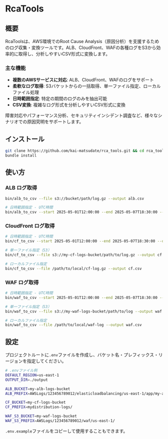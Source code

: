 # RcaTools

## 概要

RcaToolsは、AWS環境でのRoot Cause Analysis（原因分析）を支援するためのログ収集・変換ツールです。ALB、CloudFront、WAFの各種ログをS3から効率的に取得し、分析しやすいCSV形式に変換します。

### 主な機能

- **複数のAWSサービスに対応**: ALB、CloudFront、WAFのログをサポート
- **柔軟なログ取得**: S3バケットからの一括取得、単一ファイル指定、ローカルファイル処理
- **日時範囲指定**: 特定の期間のログのみを抽出可能
- **CSV変換**: 複雑なログ形式を分析しやすいCSV形式に変換

障害対応やパフォーマンス分析、セキュリティインシデント調査など、様々なシナリオでの原因究明をサポートします。

## インストール

```bash
git clone https://github.com/kai-matsudate/rca_tools.git && cd rca_tools
bundle install
```

## 使い方

### ALB ログ取得

```bash
bin/alb_to_csv --file s3://bucket/path/log.gz --output alb.csv

# 日時範囲指定 - UTC時間
bin/alb_to_csv --start 2025-05-01T12:00:00 --end 2025-05-07T18:30:00 --output alb.csv
```

### CloudFront ログ取得

```bash
# 日時範囲指定 - UTC時間
bin/cf_to_csv --start 2025-05-01T12:00:00 --end 2025-05-07T18:30:00 --output cf.csv

# 単一ファイル指定（S3）
bin/cf_to_csv --file s3://my-cf-logs-bucket/path/to/log.gz --output cf.csv

# ローカルファイル指定
bin/cf_to_csv --file /path/to/local/cf-log.gz --output cf.csv
```

### WAF ログ取得

```bash
# 日時範囲指定 - UTC時間
bin/waf_to_csv --start 2025-05-01T12:00:00 --end 2025-05-07T18:30:00 --output waf.csv

# 単一ファイル指定（S3）
bin/waf_to_csv --file s3://my-waf-logs-bucket/path/to/log --output waf.csv

# ローカルファイル指定
bin/waf_to_csv --file /path/to/local/waf-log --output waf.csv
```

## 設定

プロジェクトルートに`.env`ファイルを作成し、バケット名・プレフィックス・リージョンを指定してください。

```bash
# .envファイル例
DEFAULT_REGION=us-east-1
OUTPUT_DIR=./output

ALB_BUCKET=my-alb-logs-bucket
ALB_PREFIX=AWSLogs/123456789012/elasticloadbalancing/us-east-1/app/my-alb/

CF_BUCKET=my-cf-logs-bucket
CF_PREFIX=mydistribution-logs/

WAF_S3_BUCKET=my-waf-logs-bucket
WAF_S3_PREFIX=AWSLogs/123456789012/waf/us-east-1/
```

`.env.example`ファイルをコピーして使用することもできます。
